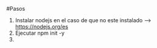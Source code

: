 #Pasos

1. Instalar nodejs en el caso de que no este instalado --> https://nodejs.org/es
2. Ejecutar npm init -y
3.
